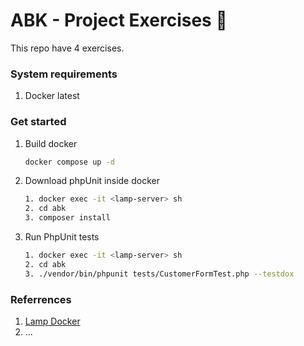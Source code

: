 # ABK - Project Exercises 👋

This repo have 4 exercises.

### System requirements

1. Docker latest

### Get started

1. Build docker

   ```bash
   docker compose up -d
   ```

2. Download phpUnit inside docker

   ```bash
   1. docker exec -it <lamp-server> sh
   2. cd abk
   3. composer install
   ```

3. Run PhpUnit tests

   ```bash
   1. docker exec -it <lamp-server> sh
   2. cd abk
   3. ./vendor/bin/phpunit tests/CustomerFormTest.php --testdox
   ```

### Referrences

1. [Lamp Docker](https://github.com/sprintcube/docker-compose-lamp)
2. ...